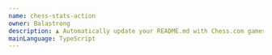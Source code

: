 ```yaml
---
name: chess-stats-action
owner: Balastrong
description: ♟️ Automatically update your README.md with Chess.com games and stats
mainLanguage: TypeScript
---
```

